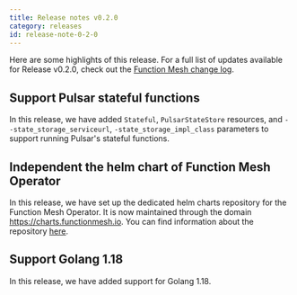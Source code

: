 ```yaml
---
title: Release notes v0.2.0
category: releases
id: release-note-0-2-0
---
```


Here are some highlights of this release. For a full list of updates available for Release v0.2.0, check out the [Function Mesh change log](https://github.com/streamnative/function-mesh/releases/tag/v0.2.0).

## Support Pulsar stateful functions

In this release, we have added `Stateful`, `PulsarStateStore` resources, and `--state_storage_serviceurl`, `-state_storage_impl_class` parameters to support running Pulsar's stateful functions.

## Independent the helm chart of Function Mesh Operator

In this release, we have set up the dedicated helm charts repository for the Function Mesh Operator. It is now maintained through the domain https://charts.functionmesh.io. You can find information about the repository [here](https://artifacthub.io/packages/helm/function-mesh/function-mesh-operator).

## Support Golang 1.18

In this release, we have added support for Golang 1.18.

